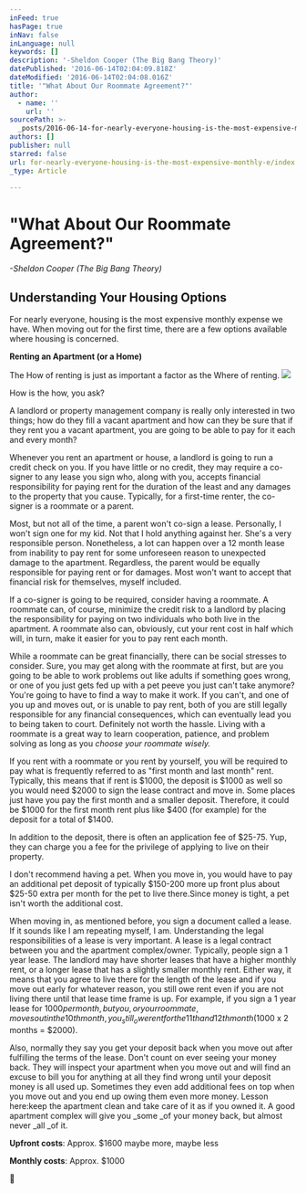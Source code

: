```yaml
---
inFeed: true
hasPage: true
inNav: false
inLanguage: null
keywords: []
description: '-Sheldon Cooper (The Big Bang Theory)'
datePublished: '2016-06-14T02:04:09.818Z'
dateModified: '2016-06-14T02:04:08.016Z'
title: '"What About Our Roommate Agreement?"'
author:
  - name: ''
    url: ''
sourcePath: >-
  _posts/2016-06-14-for-nearly-everyone-housing-is-the-most-expensive-monthly-e.md
authors: []
publisher: null
starred: false
url: for-nearly-everyone-housing-is-the-most-expensive-monthly-e/index.html
_type: Article

---
```

# "What About Our Roommate Agreement?"

_-Sheldon Cooper (The Big Bang Theory)_

## Understanding Your Housing Options

For nearly everyone, housing is the most expensive monthly expense we have. When moving out for the first time, there are a few options available where housing is concerned.

**Renting an Apartment (or a Home)**

The How of renting is just as important a factor as the Where of renting.
![](https://the-grid-user-content.s3-us-west-2.amazonaws.com/7b7524ef-d0d2-4e1d-8d02-037bc93c12e2.jpg)

How is the how, you ask?

A landlord or property management company is really only interested in two things; how do they fill a vacant apartment and how can they be sure that if they rent you a vacant apartment, you are going to be able to pay for it each and every month?

Whenever you rent an apartment or house, a landlord is going to run a credit check on you. If you have little or no credit, they may require a co-signer to any lease you sign who, along with you, accepts financial responsibility for paying rent for the duration of the least and any damages to the property that you cause. Typically, for a first-time renter, the co-signer is a roommate or a parent.

Most, but not all of the time, a parent won't co-sign a lease. Personally, I won't sign one for my kid. Not that I hold anything against her. She's a very responsible person. Nonetheless, a lot can happen over a 12 month lease from inability to pay rent for some unforeseen reason to unexpected damage to the apartment. Regardless, the parent would be equally responsible for paying rent or for damages. Most won't want to accept that financial risk for themselves, myself included.

If a co-signer is going to be required, consider having a roommate. A roommate can, of course, minimize the credit risk to a landlord by placing the responsibility for paying on two individuals who both live in the apartment. A roommate also can, obviously, cut your rent cost in half which will, in turn, make it easier for you to pay rent each month.

While a roommate can be great financially, there can be social stresses to consider. Sure, you may get along with the roommate at first, but are you going to be able to work problems out like adults if something goes wrong, or one of you just gets fed up with a pet peeve you just can't take anymore? You're going to have to find a way to make it work. If you can't, and one of you up and moves out, or is unable to pay rent, both of you are still legally responsible for any financial consequences, which can eventually lead you to being taken to court. Definitely not worth the hassle. Living with a roommate is a great way to learn cooperation, patience, and problem solving as long as you _choose your roommate wisely._

If you rent with a roommate or you rent by yourself, you will be required to pay what is frequently referred to as "first month and last month" rent. Typically, this means that if rent is $1000, the deposit is $1000 as well so you would need $2000 to sign the lease contract and move in. Some places just have you pay the first month and a smaller deposit. Therefore, it could be $1000 for the first month rent plus like $400 (for example) for the deposit for a total of $1400\.

In addition to the deposit, there is often an application fee of $25-75\. Yup, they can charge you a fee for the privilege of applying to live on their property.

I don't recommend having a pet. When you move in, you would have to pay an additional pet deposit of typically $150-200 more up front plus about $25-50 extra per month for the pet to live there.Since money is tight, a pet isn't worth the additional cost.

When moving in, as mentioned before, you sign a document called a lease. If it sounds like I am repeating myself, I am. Understanding the legal responsibilities of a lease is very important. A lease is a legal contract between you and the apartment complex/owner. Typically, people sign a 1 year lease. The landlord may have shorter leases that have a higher monthly rent, or a longer lease that has a slightly smaller monthly rent. Either way, it means that you agree to live there for the length of the lease and if you move out early for whatever reason, you still owe rent even if you are not living there until that lease time frame is up. For example, if you sign a 1 year lease for $1000 per month, but you, or your roommate, moves out in the 10th month, you _still _owe rent for the 11th and 12th month ($1000 x 2 months = $2000).

Also, normally they say you get your deposit back when you move out after fulfilling the terms of the lease. Don't count on ever seeing your money back. They will inspect your apartment when you move out and will find an excuse to bill you for anything at all they find wrong until your deposit money is all used up. Sometimes they even add additional fees on top when you move out and you end up owing them even more money. Lesson here:keep the apartment clean and take care of it as if you owned it. A good apartment complex will give you _some _of your money back, but almost never _all _of it.

**Upfront costs**: Approx. $1600 maybe more, maybe less

**Monthly costs**: Approx. $1000

